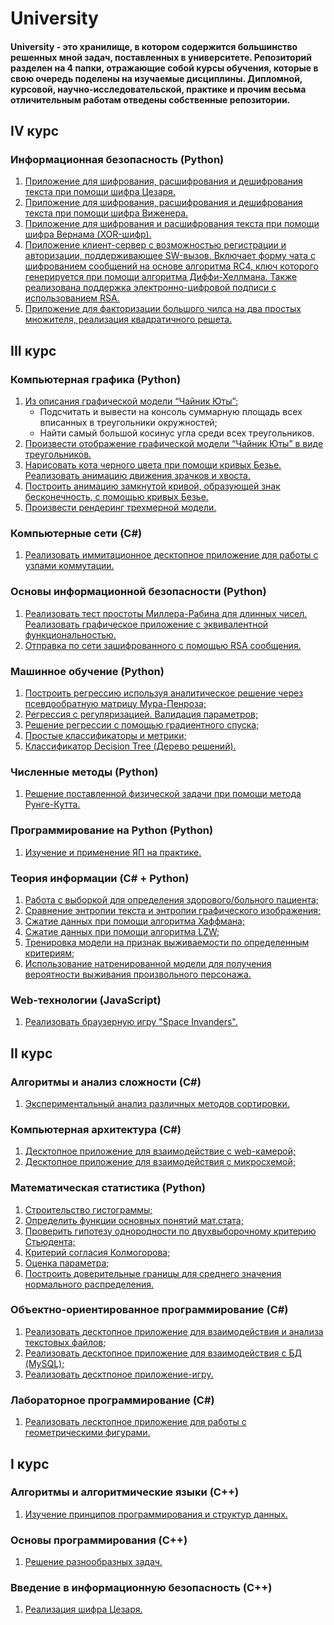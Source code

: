 # University

#### University - это хранилище, в котором содержится большинство решенных мной задач, поставленных в университете. Репозиторий разделен на 4 папки, отражающие собой курсы обучения, которые в свою очередь поделены на изучаемые дисциплины. Дипломной, курсовой, научно-исследовательской, практике и прочим весьма отличительным работам отведены собственныe репозитории.  

## IV курс
### Информационная безопасность (Python)
  1) [Приложение для шифрования, расшифрования и дешифрования текста при помощи шифра Цезаря.](https://github.com/iseq1/University/tree/main/IV%20course/Information%20Security/I%20labwork)
  2) [Приложение для шифрования, расшифрования и дешифрования текста при помощи шифра Виженера.](https://github.com/iseq1/University/tree/main/IV%20course/Information%20Security/II%20labwork)
  3) [Приложение для шифрования и расшифрования текста при помощи шифра Вернама (XOR-шифр).](https://github.com/iseq1/University/tree/main/IV%20course/Information%20Security/III%20labwork)
  4) [Приложение клиент-сервер с возможностью регистрации и авторизации, поддерживающее SW-вызов. Включает форму чата с шифрованием сообщений на основе алгоритма RC4, ключ которого генерируется при помощи алгоритма Диффи-Хеллмана. Также реализована поддержка электронно-цифровой подписи с использованием RSA.](https://github.com/iseq1/University/tree/main/IV%20course/Information%20Security/IV%20labwork)
  5) [Приложение для факторизации большого чилса на два простых множителя, реализация квадратичного решета.](https://github.com/iseq1/University/tree/main/IV%20course/Information%20Security/V%20labwork)


## III курс
### Компьютерная графика (Python)
  1) [Из описания графической модели “Чайник Юты”:](https://github.com/iseq1/University/tree/main/III%20course/Computer%20Graphics/Laboratory%20works/I%20work)
     -  Подсчитать и вывести на консоль суммарную площадь всех вписанных в треугольники окружностей;
     -  Найти самый большой косинус угла среди всех треугольников.
  2) [Произвести отображение графической модели “Чайник Юты” в виде треугольников.](https://github.com/iseq1/University/tree/main/III%20course/Computer%20Graphics/Laboratory%20works/II%20work)
  3) [Нарисовать кота черного цвета при помощи кривых Безье. Реализовать анимацию движения зрачков и хвоста.](https://github.com/iseq1/University/tree/main/III%20course/Computer%20Graphics/Laboratory%20works/III%20work)
  4) [Построить анимацию замкнутой кривой, образующей знак бесконечность, с помощью кривых Безье.](https://github.com/iseq1/University/tree/main/III%20course/Computer%20Graphics/Laboratory%20works/IV%20work)
  5) [Произвести рендеринг трехмерной модели.](https://github.com/iseq1/University/tree/main/III%20course/Computer%20Graphics/Laboratory%20works/V%20work)
### Компьютерные сети (C#)
  1) [Реализовать иммитационное десктопное приложение для работы с узлами коммутации.](https://github.com/iseq1/University/tree/main/III%20course/Computer%20networks/App%20for%20computer%20network%20connections/AppCNC)
### Основы информационной безопасности (Python)
  1) [Реализовать тест простоты Миллера-Рабина для длинных чисел. Реализовать графическое приложение с эквивалентной
функциональностью.](https://github.com/iseq1/University/tree/main/III%20course/Information%20Security%20Basics/Laboratory%20Works/I%20work)
  2) [Отправка по сети зашифрованного с помощью RSA сообщения.](https://github.com/iseq1/University/tree/main/III%20course/Information%20Security%20Basics/Laboratory%20Works/II%20work)
### Машинное обучение (Python)
  1) [Построить регрессию используя аналитическое решение через псевдообратную матрицу Мура-Пенроза;](https://github.com/iseq1/University/blob/main/III%20course/Machine%20learning/Laboratory%20works/HW1.py)
  2) [Регрессия с регуляризацией. Валидация параметров;](https://github.com/iseq1/University/blob/main/III%20course/Machine%20learning/Laboratory%20works/HW2.py)
  3) [Решение регрессии с помощью градиентного спуска;](https://github.com/iseq1/University/blob/main/III%20course/Machine%20learning/Laboratory%20works/HW3.py)
  4) [Простые классификаторы и метрики;](https://github.com/iseq1/University/blob/main/III%20course/Machine%20learning/Laboratory%20works/HW4.py)
  5) [Классификатор Deсision Tree (Дерево решений).](https://github.com/iseq1/University/blob/main/III%20course/Machine%20learning/Laboratory%20works/HW6.py)
### Численные методы (Python)
  1) [Решение поставленной физической задачи при помощи метода Рунге-Кутта.](https://github.com/iseq1/University/tree/main/III%20course/Numerical%20methods)
### Программирование на Python (Python)
  1) [Изучение и применение ЯП на практике.](https://github.com/iseq1/University/tree/main/III%20course/Programming%20on%20python)
### Теория информации (C# + Python)
  1) [Работа с выборкой для определения здорового/больного пациента;](https://github.com/iseq1/University/tree/main/III%20course/Theory%20of%20information/minipr1) 
  2) [Сравнение энтропии текста и энтропии графического изображения;](https://github.com/iseq1/University/tree/main/III%20course/Theory%20of%20information/minipr2)
  3) [Сжатие данных при помощи алгоритма Хаффмана;](https://github.com/iseq1/University/tree/main/III%20course/Theory%20of%20information/minipr3)
  4) [Сжатие данных при помощи алгоритма LZW;](https://github.com/iseq1/University/tree/main/III%20course/Theory%20of%20information/minipr4)
  5) [Тренировка модели на признак выживаемости по определенным критериям;](https://github.com/iseq1/University/tree/main/III%20course/Theory%20of%20information/minipr5)
  6) [Использование натренированной модели для получения вероятности выживания произвольного персонажа.](https://github.com/iseq1/University/tree/main/III%20course/Theory%20of%20information/minipr6)
### Web-технологии (JavaScript)
  1) [Реализовать браузерную игру "Space Invanders".](https://github.com/iseq1/University/tree/main/III%20course/Web-technologies/Semestre%20work)

## II курс
### Алгоритмы и анализ сложности (С#)
  1) [Экспериментальный анализ различных методов сортировки.](https://github.com/iseq1/University/tree/main/II%20course/Algorithms%20and%20complexity%20analysis/Experimental%20analysis%20of%20various%20sorting%20methods)
### Компьютерная архитектура (C#)
  1) [Десктопное приложение для взаимодействие с web-камерой;](https://github.com/iseq1/University/tree/main/II%20course/Computing%20architecture/WebCamera/WebCamera)
  2) [Десктопное приложение для взаимодействия с микросхемой;](https://github.com/iseq1/University/tree/main/II%20course/Computing%20architecture/MicroControler/MicroControler/MicroControler)
### Математическая статистика (Python)
  1) [Строительство гистограммы;](https://github.com/iseq1/University/blob/main/II%20course/Mathematical%20statictics/lab1/main.py)
  2) [Определить функции основных понятий мат.стата;](https://github.com/iseq1/University/blob/main/II%20course/Mathematical%20statictics/lab2/main.py)
  3) [Проверить гипотезу однородности по двухвыборочному критерию Стьюдента;](https://github.com/iseq1/University/blob/main/II%20course/Mathematical%20statictics/lab3/main.py)
  4) [Критерий согласия Колмогорова;](https://github.com/iseq1/University/blob/main/II%20course/Mathematical%20statictics/lab4/main.py)
  5) [Оценка параметра;](https://github.com/iseq1/University/blob/main/II%20course/Mathematical%20statictics/lab5/main.py)
  6) [Построить доверительные границы для среднего значения нормального распределения.](https://github.com/iseq1/University/blob/main/II%20course/Mathematical%20statictics/lab6/main.py)
### Объектно-ориентированное программирование (C#)
  1) [Реализовать десктопное приложение для взаимодействия и анализа текстовых файлов;](https://github.com/iseq1/University/tree/main/II%20course/Object-oriented%20programming/I%20work/first%20SW)
  2) [Реализовать десктопное приложение для взаимодействия с БД (MySQL);](https://github.com/iseq1/University/tree/main/II%20course/Object-oriented%20programming/II%20work/second%20SW)
  3) [Реализовать десктпоное приложение-игру.](https://github.com/iseq1/University/tree/main/II%20course/Object-oriented%20programming/III%20work/third%20SW%20vol%202.0)
### Лабораторное программирование (C#)
  1) [Реализовать лесктопное приложение для работы с геометрическими фигурами.](https://github.com/iseq1/University/tree/main/II%20course/Programming%20Lab/Semestre%20work%20p.2/SWpart2/SWpart2)

## I курс
### Алгоритмы и алгоритмические языки (C++)
  1) [Изучение принципов программирования и структур данных.](https://github.com/iseq1/University/tree/main/I%20course/Algorithms%20and%20algorithmic%20languages)
### Основы программирования (C++)
  1) [Решение разнообразных задач.](https://github.com/iseq1/University/tree/main/I%20course/Basic%20of%20programming)
### Введение в информационную безопасность (C++)
  1) [Реализация шифра Цезаря.](https://github.com/iseq1/University/blob/main/I%20course/Introduction%20to%20Information%20Security/Caesar's%20cipher/main.cpp)


